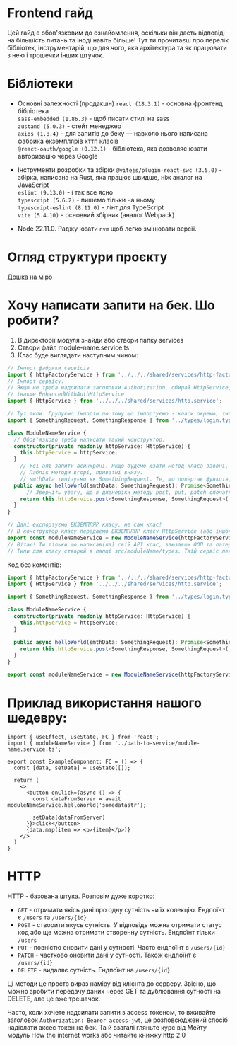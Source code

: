 # Frontend гайд
Цей гайд є обов'язковим до ознайомлення, оскільки він дасть відповіді на більшість питань та іноді навіть більше! Тут ти прочитаєш про перелік бібліотек, інструментарій, що для чого, яка архітектура та як працювати з нею і трошечки інших штучок.

# Бібліотеки
- Основні залежності (продакшн)
`react (18.3.1)` - основна фронтенд бібліотека  
`sass-embedded (1.86.3)` - щоб писати стилі на sass  
`zustand (5.0.3)` - стейт менеджер  
`axios (1.8.4)` - для запитів до беку — навколо нього написана фабрика екземплярів хттп класів  
`@react-oauth/google (0.12.1)` - бібліотека, яка дозволяє юзати авторизацію через Google  

- Інструменти розробки та збірки
`@vitejs/plugin-react-swc (3.5.0)` - збірка, написана на Rust, яка працює швидше, ніж аналог на JavaScript  
`eslint (9.13.0)` - і так все ясно  
`typescript (5.6.2)` - пишемо тільки на ньому  
`typescript-eslint (8.11.0)` - лінт для TypeScript  
`vite (5.4.10)` - основний збірник (аналог Webpack)  
 - Node 22.11.0. Раджу юзати `nvm` щоб легко змінювати версії.

# Огляд структури проєкту

[Дошка на міро](https://miro.com/app/board/uXjVNWfhJz0=/)

# Хочу написати запити на бек. Шо робити?
1. В директорії модуля знайди або створи папку services
2. Створи файл module-name.service.ts
3. Клас буде виглядати наступним чином:

```ts
// Імпорт фабрики сервісів
import { httpFactoryService } from '../../../shared/services/http-factory.service';
// Імпорт сервісу.
// Якщо не треба надсилати заголовки Authorization, обирай HttpService,
// інакше EnhancedWithAuthHttpService
import { HttpService } from '../../../shared/services/http.service';

// Тут типи. Групуємо імпорти по тому що імпортуємо - класи окремо, типи окремо і так далі.
import { SomethingRequest, SomethingResponse } from '../types/login.types';

class ModuleNameService {
  // Обов'язково треба написати такий конструктор.
  constructor(private readonly httpService: HttpService) {
    this.httpService = httpService;
  }
	// Усі апі запити асинхроні. Якщо будемо юзати метод класа ззовні, то пишемо модифікатор public, інакше private. Можна нічого не писати і це неявний public але пишіть явно.
	// Паблік методи вгорі, приватні внизу.
	// smthData типізуємо як SomethingRequest. Те, що повертає функція, це SomethingResponse в дженеріку Promise.
  public async helloWorld(smthData: SomethingRequest): Promise<SomethingResponse> {
	  // Зверніть увагу, що в дженеріки методу post, put, patch спочатку йде тип респонсу, потім тип реквесту.
    return this.httpService.post<SomethingResponse, SomethingRequest>('backend.com/api/v1/hello-world/', smthData);
  }
}

// Далі експортуємо ЕКЗЕМПЛЯР класу, не сам клас!
// В конструктор класу передаємо ЕКЗЕМПЛЯР класу HttpService (або іншого, це вже шо тобі треба).
export const moduleNameService = new ModuleNameService(httpFactoryService.createHttpService());
// Вітаю! Ти тільки що написав(ла) свій АРІ клас, заюзавши ООП та патерн "композиція" (погугли шо воно таке).
// Типи для класу створюй в папці src/moduleName/types. Твій сервіс лежить в src/moduleName/services якщо що :)
```

Код без коментів:


```ts
import { httpFactoryService } from '../../../shared/services/http-factory.service';
import { HttpService } from '../../../shared/services/http.service';

import { SomethingRequest, SomethingResponse } from '../types/login.types';

class ModuleNameService {
  constructor(private readonly httpService: HttpService) {
    this.httpService = httpService;
  }

  public async helloWorld(smthData: SomethingRequest): Promise<SomethingResponse> {
    return this.httpService.post<SomethingResponse, SomethingRequest>('backend.com/api/v1/hello-world/', smthData);
  }
}

export const moduleNameService = new ModuleNameService(httpFactoryService.createHttpService());
```

# Приклад використання нашого шедевру:
```tsx
import { useEffect, useState, FC } from 'react';
import { moduleNameService } from '../path-to-service/module-name.service.ts';

export const ExampleComponent: FC = () => {
  const [data, setData] = useState([]);

  return (
    <>
      <button onClick={async () => {
        const dataFromServer = await moduleNameService.helloWorld('somedatastr');

        setData(dataFromServer)
      }}>click</button>
      {data.map(item => <p>{item}</p>)}
    </>
  )
}
```

# HTTP
HTTP - базована штука. Розповім дуже коротко:

- `GET` - отримати якісь дані про одну сутність чи їх колекцію. Ендпоїнт є `/users` та `/users/{id}`
- `POST` - створити якусь сутність. У відповідь можна отримати статус код або ще можна отримати створенну сутність. Ендпоїнт тільки `/users`
- `PUT` - повністю оновити дані у сутності. Часто ендпоїнт є `/users/{id}`
- `PATCH` - частково оновити дані у сутності. Також ендпоїнт є `/users/{id}`
- `DELETE` - видаляє сутність. Ендпоїнт на `/users/{id}`

Ці методи це просто вираз наміру від клієнта до серверу. Звісно, що можно зробити передачу даних через GET та дублювання сутності на DELETE, але це вже трешачок.

Часто, коли хочете надсилати запити з access токеном, то вживайте заголовок `Authorization: Bearer access-jwt`, це розповсюджений спосіб надіслати аксес токен на бек. 
Та й взагалі гляньте курс від Мейту модуль How the internet works або читайте книжку http 2.0

